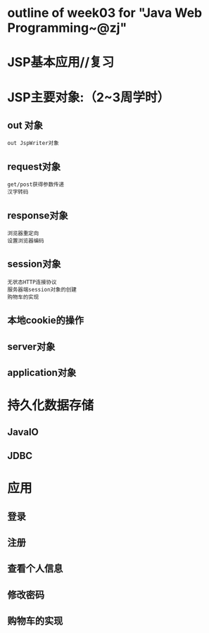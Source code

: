 # outline of week03 for "Java Web Programming~@zj"
# JSP基本应用//复习
# JSP主要对象:（2~3周学时）
## out 对象
```
out JspWriter对象
```
## request对象
```
get/post获得参数传递
汉字转码

```
## response对象
```
浏览器重定向
设置浏览器编码
```
## session对象
```
无状态HTTP连接协议
服务器端session对象的创建
购物车的实现
```
## 本地cookie的操作
## server对象
## application对象

# 持久化数据存储
## JavaIO
## JDBC

# 应用
##  登录
## 注册
## 查看个人信息
## 修改密码
## 购物车的实现

